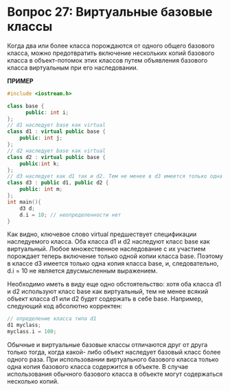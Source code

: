 **Вопрос 27: Виртуальные базовые классы**
======================================
Когда два или более класса порождаются от одного общего базового класса, можно предот­вратить включение нескольких копий базового класса в объект-потомок этих классов путем объяв­ления базового класса виртуальным при его наследовании.

**ПРИМЕР**

```cpp
#include <iostream.h>

class base {
	  public: int i; 
};
// d1 наследует base как virtual
class d1 : virtual public base { 
	public: int j; 
};
// d2 наследует base как virtual
class d2 : virtual public base { 
	public:int k;
};
// d3 наследует как d1 так и d2. Тем не менее в d3 имеется только одна копия base! 
class d3 : public d1, public d2 {
	public: int m;
};
int main(){ 
	d3 d;
	d.i = 10; // неопределенности нет
}
```
Как видно, ключевое слово virtual предшествует спецификации наследуемого класса. Оба класса d1 и d2 наследуют класс base как виртуальный. Любое множественное наследование с их участием порождает теперь включение только одной копии класса base. Поэтому в классе d3
имеется только одна копия класса base, и, следовательно, d.i = 10 не является двусмыслен­ным выражением.

Необходимо иметь в виду еще одно обстоятельство: хотя оба класса d1 и d2 используют класс base как виртуальный, тем не менее всякий объект класса d1 или d2 будет содержать в себе base. Например, следующий код абсолютно корректен:
```cpp
// определение класса типа d1
d1 myclass;
myclass.i = 100;
```

Обычные и виртуальные базовые классы отличаются друг от друга только тогда, когда какой- либо объект наследует базовый класс более одного раза. При использовании виртуального базового класса только одна копия базового класса содержится в объекте. В случае использования обычного базового класса в объекте могут содержаться несколько копий.
